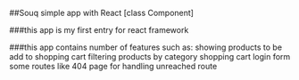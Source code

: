 ##Souq simple app with React [class Component]

###this app is my first entry for react framework

###this app contains number of features such as:
showing products to be add to shopping cart
filtering products by category
shopping cart 
login form 
some routes like 404 page for handling unreached route 
